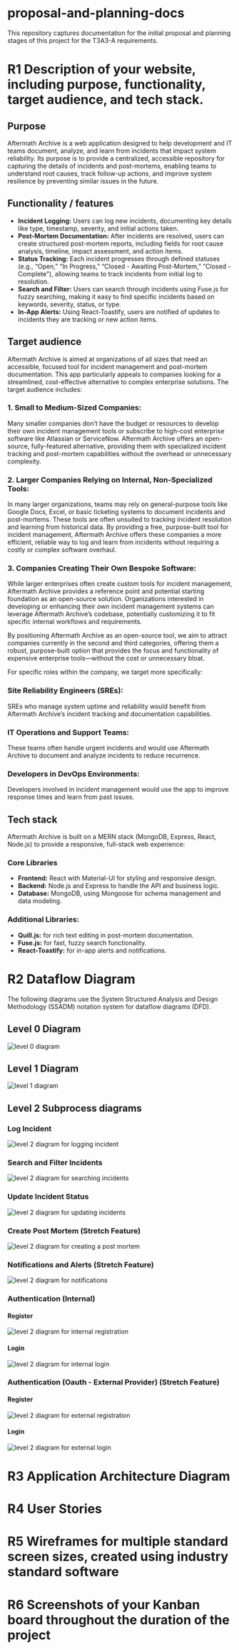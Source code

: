 # proposal-and-planning-docs

This repository captures documentation for the initial proposal and planning stages of this project for the T3A3-A requirements.

# R1 Description of your website, including purpose, functionality, target audience, and tech stack.

## Purpose

Aftermath Archive is a web application designed to help development and IT teams document, analyze, and learn from incidents that impact system reliability. Its purpose is to provide a centralized, accessible repository for capturing the details of incidents and post-mortems, enabling teams to understand root causes, track follow-up actions, and improve system resilience by preventing similar issues in the future.

## Functionality / features

- **Incident Logging:** Users can log new incidents, documenting key details like type, timestamp, severity, and initial actions taken.
- **Post-Mortem Documentation:** After incidents are resolved, users can create structured post-mortem reports, including fields for root cause analysis, timeline, impact assessment, and action items.
- **Status Tracking:** Each incident progresses through defined statuses (e.g., “Open,” “In Progress,” “Closed - Awaiting Post-Mortem,” “Closed - Complete”), allowing teams to track incidents from initial log to resolution.
- **Search and Filter:** Users can search through incidents using Fuse.js for fuzzy searching, making it easy to find specific incidents based on keywords, severity, status, or type.
- **In-App Alerts:** Using React-Toastify, users are notified of updates to incidents they are tracking or new action items.

## Target audience

Aftermath Archive is aimed at organizations of all sizes that need an accessible, focused tool for incident management and post-mortem documentation. This app particularly appeals to companies looking for a streamlined, cost-effective alternative to complex enterprise solutions. The target audience includes:

### 1.	Small to Medium-Sized Companies: 
Many smaller companies don’t have the budget or resources to develop their own incident management tools or subscribe to high-cost enterprise software like Atlassian or ServiceNow. Aftermath Archive offers an open-source, fully-featured alternative, providing them with specialized incident tracking and post-mortem capabilities without the overhead or unnecessary complexity.

### 2.	Larger Companies Relying on Internal, Non-Specialized Tools: 
In many larger organizations, teams may rely on general-purpose tools like Google Docs, Excel, or basic ticketing systems to document incidents and post-mortems. These tools are often unsuited to tracking incident resolution and learning from historical data. By providing a free, purpose-built tool for incident management, Aftermath Archive offers these companies a more efficient, reliable way to log and learn from incidents without requiring a costly or complex software overhaul.

### 3.	Companies Creating Their Own Bespoke Software: 
While larger enterprises often create custom tools for incident management, Aftermath Archive provides a reference point and potential starting foundation as an open-source solution. Organizations interested in developing or enhancing their own incident management systems can leverage Aftermath Archive’s codebase, potentially customizing it to fit specific internal workflows and requirements.

By positioning Aftermath Archive as an open-source tool, we aim to attract companies currently in the second and third categories, offering them a robust, purpose-built option that provides the focus and functionality of expensive enterprise tools—without the cost or unnecessary bloat.

For specific roles within the company, we target more specifically:
### Site Reliability Engineers (SREs): 
SREs who manage system uptime and reliability would benefit from Aftermath Archive’s incident tracking and documentation capabilities.
### IT Operations and Support Teams: 
These teams often handle urgent incidents and would use Aftermath Archive to document and analyze incidents to reduce recurrence.
### Developers in DevOps Environments: 
Developers involved in incident management would use the app to improve response times and learn from past issues.

## Tech stack

Aftermath Archive is built on a MERN stack (MongoDB, Express, React, Node.js) to provide a responsive, full-stack web experience:

### Core Libraries

-   **Frontend:** React with Material-UI for styling and responsive design.
-   **Backend:** Node.js and Express to handle the API and business logic.
-   **Database:**   MongoDB, using Mongoose for schema management and data modeling.

### Additional Libraries:

-   **Quill.js:** for rich text editing in post-mortem documentation.
-   **Fuse.js:** for fast, fuzzy search functionality.
-   **React-Toastify:** for in-app alerts and notifications.

# R2 Dataflow Diagram
The following diagrams use the System Structured Analysis and Design Methodology (SSADM) notation system for dataflow diagrams (DFD). 

## Level 0 Diagram 
![level 0 diagram](./docs/dataflow/SSADM-DFD-0.png)

## Level 1 Diagram
![level 1 diagram](./docs/dataflow/SSADM-DFD-1.png)

## Level 2 Subprocess diagrams 
### Log Incident 
![level 2 diagram for logging incident](./docs/dataflow/SSADM-DFD-2-log-incident.png)

### Search and Filter Incidents
![level 2 diagram for searching incidents](./docs/dataflow/SSADM-DFD-2-search-and-filter-incidents.png)

### Update Incident Status 
![level 2 diagram for updating incidents](./docs/dataflow/SSADM-DFD-2-update-incidents.png)

### Create Post Mortem (Stretch Feature)
![level 2 diagram for creating a post mortem](./docs/dataflow/SSADM-DFD-2-create-post-mortem.png)

### Notifications and Alerts (Stretch Feature)
![level 2 diagram for notifications](./docs/dataflow/SSADM-DFD-2-notifications-and-alerts.png)

### Authentication (Internal)
#### Register
![level 2 diagram for internal registration](./docs/dataflow/SSADM-DFD-2-auth-register-internal.png)

#### Login
![level 2 diagram for internal login](./docs/dataflow/SSADM-DFD-2-auth-login-internal.png)

### Authentication (Oauth - External Provider) (Stretch Feature)
#### Register
![level 2 diagram for external registration](./docs/dataflow/SSADM-DFD-2-auth-register-external.png)

#### Login
![level 2 diagram for external login](./docs/dataflow/SSADM-DFD-2-auth-login-external.png)

# R3 Application Architecture Diagram

# R4 User Stories

# R5 Wireframes for multiple standard screen sizes, created using industry standard software

# R6 Screenshots of your Kanban board throughout the duration of the project